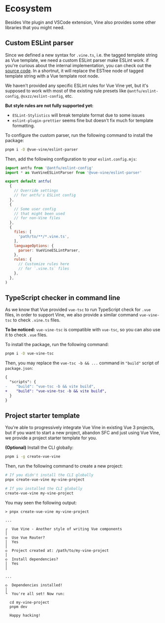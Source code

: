 # Ecosystem

Besides Vite plugin and VSCode extension, Vine also provides some other libraries that you might need.

## Custom ESLint parser

Since we defined a new syntax for `.vine.ts`, i.e. the tagged template string as Vue template, we need a custom ESLint parser make ESLint work. if you're curious about the internal implementation, you can check out the [source code](https://github.com/vue-vine/vue-vine/tree/main/packages/eslint-parser). In a shortnut, it will replace the ESTree node of tagged template string with a Vue template root node.

We haven't provided any specific ESLint rules for Vue Vine yet, but it's supposed to work with most of the existing rule presets like `@antfu/eslint-config`, `@sxzz/eslint-config`, etc.

**But style rules are not fully supported yet:**

- `ESLint-Stylistics` will break template format due to some issues
- `eslint-plugin-prettier` seems fine but doesn't fix much for template formatting.

To configure the custom parser, run the following command to install the package:

```bash
pnpm i -D @vue-vine/eslint-parser
```

Then, add the following configuration to your `eslint.config.mjs`:

```js
import antfu from '@antfu/eslint-config'
import * as VueVineESLintParser from '@vue-vine/eslint-parser'

export default antfu(
  {
    // Override settings
    // for antfu's ESLint config
  },
  {
    // Some user config
    // that might been used
    // for non-Vine files
  },
  {
    files: [
      'path/to/**/*.vine.ts',
    ],
    languageOptions: {
      parser: VueVineESLintParser,
    },
    rules: {
      // Customize rules here
      // for `.vine.ts` files
    },
  },
)
```

## TypeScript checker in command line

As we know that Vue provided `vue-tsc` to run TypeScript check for `.vue` files, in order to support Vine, we also provide a similar command `vue-vine-tsc` to check `.vine.ts` files.

**To be noticed:** `vue-vine-tsc` is compatible with `vue-tsc`, so you can also use it to check `.vue` files.

To install the package, run the following command:

```bash
pnpm i -D vue-vine-tsc
```

Then, you may replace the `vue-tsc -b && ...` command in `"build"` script of `package.json`:

```diff
{
  "scripts": {
-    "build": "vue-tsc -b && vite build",
+    "build": "vue-vine-tsc -b && vite build",
  }
}
```

## Project starter template

You're able to progressively integrate Vue Vine in existing Vue 3 projects, but if you want to start a new project, abandon SFC and just using Vue Vine, we provide a project starter template for you.

**(Optional)** Install the CLI globally:

```bash
pnpm i -g create-vue-vine
```

Then, run the following command to create a new project:

```bash
# If you didn't install the CLI globally
pnpx create-vue-vine my-vine-project

# If you installed the CLI globally
create-vue-vine my-vine-project
```

You may seen the following output:

```text
> pnpx create-vue-vine my-vine-project

...

┌  Vue Vine - Another style of writing Vue components
│
◇  Use Vue Router?
│  Yes
│
◇  Project created at: /path/to/my-vine-project
│
◇  Install dependencies?
│  Yes
│

...

◇  Dependencies installed!
│
└  You're all set! Now run:

  cd my-vine-project
  pnpm dev

  Happy hacking!
```
